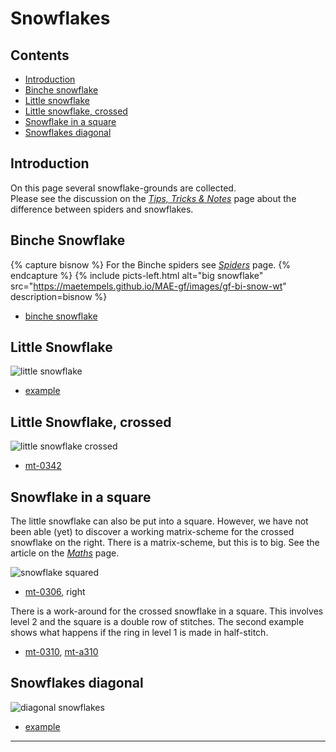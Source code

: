 # Snowflakes

## Contents
* [Introduction](#introduction)
* [Binche snowflake](#binche-snowflake)
* [Little snowflake](#little-snowflake)
* [Little snowflake, crossed](#little-snowflake-crossed)
* [Snowflake in a square](#snowflake-in-a-square)
* [Snowflakes diagonal](#snowflakes-diagonal)

## Introduction
On this page several snowflake-grounds are collected.   
Please see the discussion on the [_Tips, Tricks & Notes_][page-tips] page about the difference between spiders and snowflakes.

## Binche Snowflake
{% capture bisnow %}
For the Binche spiders see <a href="https://maetempels.github.io/MAE-gf/docs/spiders#binche-spiders"><em>Spiders</em></a> page.
{% endcapture %}
{% include picts-left.html
  alt="big snowflake"
  src="https://maetempels.github.io/MAE-gf/images/gf-bi-snow-wt"
  description=bisnow
%}
* [binche snowflake][ex-sn-bin]

## Little Snowflake
![little snowflake][pic-sn-oo]
* [example][ex-0300]

## Little Snowflake, crossed
![little snowflake crossed][pic-sn-cr]
* [mt-0342][ex-0342]

## Snowflake in a square
The little snowflake can also be put into a square. However, we have not been able (yet) to discover a working matrix-scheme for the crossed snowflake on the right. There is a matrix-scheme, but this is to big. See the article on the [_Maths_][page-maths-tb] page.     

![snowflake squared][pic-sn-squ]   
* [mt-0306][ex-0306], right 

There is a work-around for the crossed snowflake in a square. This involves <span class="elem">level 2</span> and the square is a double row of stitches. The second example shows what happens if the ring in <span class="elem">level 1</span> is made in <span class="stch">half-stitch</span>.
* [mt-0310][mt-0310], [mt-a310][mt-a310]

## Snowflakes diagonal
![diagonal snowflakes][pic-sn-dia]
* [example][ex-sn-dia]

***

[page-spiders]: https://maetempels.github.io/MAE-gf/docs/spiders#binche-spiders
[page-maths-tb]: https://maetempels.github.io/MAE-gf/docs/maths#to-big-matrix
[page-tips]: https://maetempels.github.io/MAE-gf/docs/tricks#ground-names

[pic-fusion]: https:/maetempels.github.io/MAE-gf/images_wt/gf-fusion.png
[pic-0306-OIv]: https:/maetempels.github.io/MAE-gf/images_wt/gf%200301%20wt.png
[pic-sn-oo]: https://maetempels.github.io/MAE-gf/images_wt/gf-sn-oo-wt.png
[pic-sn-cr]: https://maetempels.github.io/MAE-gf/images_wt/gf-sn-cr-wt.png
[pic-sn-dia]: https://maetempels.github.io/MAE-gf/images_wt/gf-sn-dia-wt.png
[pic-sn-squ]: https://maetempels.github.io/MAE-gf/images_wt/gf%200301%20wt.png

[ex-0306]: https://d-bl.github.io/GroundForge/index.html?m=5--5--%0A-C632B%0A566-22%3Bbricks%3B16%3B16%3B0%3B0&s1=ctctt%20E1%3Dct%20A1%3Dct%20F2%3Dct%20B3%3Dctl%20D3%3Dctr%20F3%3Dctct

[ex-0342]: https://d-bl.github.io/GroundForge/index.html?m=--B-C---%0A-E-5-O-K%0A5-----5-%0A-------5%3Bbricks%3B24%3B24%3B0%3B0&s1=ctctc%20F4%3Dct%20B2%3Dctct%20B4%3Dtc%20A1%3Dct%20C1%3Dct%20A3%3Dc%20C3%3Dc

[ex-0300]: https://d-bl.github.io/GroundForge/index.html?m=5-5-%0A-5--%0AB-C-%0A-5-5%0A%3Bbricks%3B24%3B24%3B0%3B0&s1=ct%20B2%3Dctct%20D2%3Dctct

[ex-sn-dia]: https://d-bl.github.io/GroundForge/index.html?m=6888%0A14-1%3Bbricks%3B24%3B24%3B0%3B0&s1=ctc%20B1%3Dtctct

[ex-sn-bin]: https://d-bl.github.io/GroundForge/index.html?m=5-25-56-%0A-5--5--5%0A5-C6-2B-%0A%3Bbricks%3B24%3B24%3B0%3B0&s1=ctc%20G3%3Dctctctc%20A1%3Dctcll%20B2%3Dctcll%20E1%3Dctcrr%20D2%3Dctcrr

[mt-0310]: https://d-bl.github.io/GroundForge/index.html?m=5-5-%20%20-5-5%3Bbricks%3B12%3B12%3B0%3B0&s1=ctc%20A1%3Dtctctct&s2=ctct%20a10%3Da11%3Da16%3Da17%3Dc%20a19%3Da1a%3Dct%20a15%3Dtct%20a12%3Da18%3Dctc%20a13%3Dcl%20a14%3Dcr

[mt-a310]: https://d-bl.github.io/GroundForge/index.html?m=5-5-%20%20-5-5%3Bbricks%3B12%3B12%3B0%3B0&s1=ct%20A1%3Dctctct%0Act%20A1%3Dctctct%0Act%20A1%3Dctctct%0Act%20A1%3Dctctct&s2=ctct%20b22%3Dd21%3Da14%3Da15%3Dc%20a10%3Da16%3Dctc%20a13%3Da11%3Da12%3Da17%3Da18%3Dct%20c10%3Dctctct
